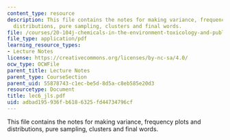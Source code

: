 ```yaml
---
content_type: resource
description: This file contains the notes for making variance, frequency plots and
  distributions, pure sampling, clusters and final words.
file: /courses/20-104j-chemicals-in-the-environment-toxicology-and-public-health-be-104j-spring-2005/adbad195936fb6186325fd44734796cf_lec6_jls.pdf
file_type: application/pdf
learning_resource_types:
- Lecture Notes
license: https://creativecommons.org/licenses/by-nc-sa/4.0/
ocw_type: OCWFile
parent_title: Lecture Notes
parent_type: CourseSection
parent_uid: 55878743-c1ec-be5d-8d5a-c8eb585e20d3
resourcetype: Document
title: lec6_jls.pdf
uid: adbad195-936f-b618-6325-fd44734796cf
---
```

This file contains the notes for making variance, frequency plots and distributions, pure sampling, clusters and final words.